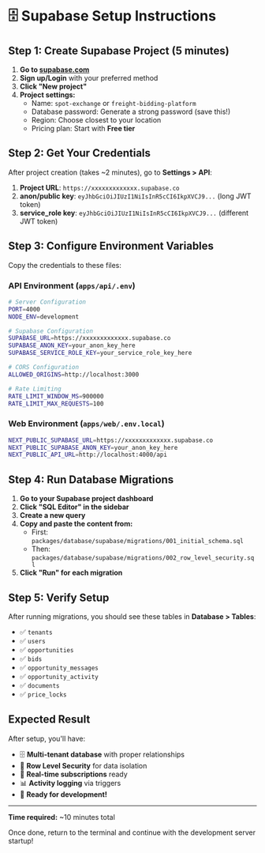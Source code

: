 # 🗄️ Supabase Setup Instructions

## Step 1: Create Supabase Project (5 minutes)

1. **Go to [supabase.com](https://supabase.com)**
2. **Sign up/Login** with your preferred method
3. **Click "New project"**
4. **Project settings:**
   - Name: `spot-exchange` or `freight-bidding-platform`  
   - Database password: Generate a strong password (save this!)
   - Region: Choose closest to your location
   - Pricing plan: Start with **Free tier**

## Step 2: Get Your Credentials

After project creation (takes ~2 minutes), go to **Settings > API**:

1. **Project URL**: `https://xxxxxxxxxxxxx.supabase.co`
2. **anon/public key**: `eyJhbGciOiJIUzI1NiIsInR5cCI6IkpXVCJ9...` (long JWT token)
3. **service_role key**: `eyJhbGciOiJIUzI1NiIsInR5cCI6IkpXVCJ9...` (different JWT token)

## Step 3: Configure Environment Variables

Copy the credentials to these files:

### API Environment (`apps/api/.env`)
```bash
# Server Configuration
PORT=4000
NODE_ENV=development

# Supabase Configuration
SUPABASE_URL=https://xxxxxxxxxxxxx.supabase.co
SUPABASE_ANON_KEY=your_anon_key_here
SUPABASE_SERVICE_ROLE_KEY=your_service_role_key_here

# CORS Configuration
ALLOWED_ORIGINS=http://localhost:3000

# Rate Limiting
RATE_LIMIT_WINDOW_MS=900000
RATE_LIMIT_MAX_REQUESTS=100
```

### Web Environment (`apps/web/.env.local`)
```bash
NEXT_PUBLIC_SUPABASE_URL=https://xxxxxxxxxxxxx.supabase.co
NEXT_PUBLIC_SUPABASE_ANON_KEY=your_anon_key_here
NEXT_PUBLIC_API_URL=http://localhost:4000/api
```

## Step 4: Run Database Migrations

1. **Go to your Supabase project dashboard**
2. **Click "SQL Editor" in the sidebar**
3. **Create a new query**
4. **Copy and paste the content from:**
   - First: `packages/database/supabase/migrations/001_initial_schema.sql`
   - Then: `packages/database/supabase/migrations/002_row_level_security.sql`
5. **Click "Run" for each migration**

## Step 5: Verify Setup

After running migrations, you should see these tables in **Database > Tables**:
- ✅ `tenants`
- ✅ `users` 
- ✅ `opportunities`
- ✅ `bids`
- ✅ `opportunity_messages`
- ✅ `opportunity_activity`
- ✅ `documents`
- ✅ `price_locks`

## Expected Result

After setup, you'll have:
- 🗄️ **Multi-tenant database** with proper relationships
- 🔐 **Row Level Security** for data isolation  
- 🔄 **Real-time subscriptions** ready
- 📊 **Activity logging** via triggers
- 🚀 **Ready for development!**

---

**Time required:** ~10 minutes total

Once done, return to the terminal and continue with the development server startup!